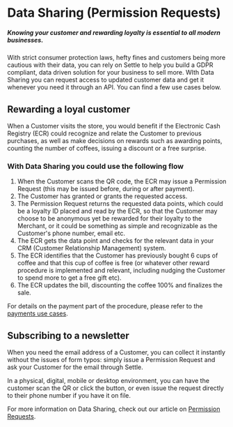 # Data Sharing (Permission Requests)

##### Knowing your customer and rewarding loyalty is essential to all modern businesses.

With strict consumer protection laws, hefty fines and customers being more cautious with their data, you can rely on Settle to help you build a GDPR compliant, data driven solution for your business to sell more. WIth Data Sharing you can request access to updated customer data and get it whenever you need it through an API. You can find a few use cases below.

## Rewarding a loyal customer

When a Customer visits the store, you would benefit if the Electronic Cash Registry (ECR) could recognize and relate the Customer to previous purchases, as well as make decisions on rewards such as awarding points, counting the number of coffees, issuing a discount or a free surprise.

### With Data Sharing you could use the following flow

1. When the Customer scans the QR code, the ECR may issue a Permission Request (this may be issued before, during or after payment).
2. The Customer has granted or grants the requested access.
3. The Permission Request returns the requested data points, which could be a loyalty ID placed and read by the ECR, so that the Customer may choose to be anonymous yet be rewarded for their loyalty to the Merchant, or it could be something as simple and recognizable as the Customer's phone number, email etc.
4. The ECR gets the data point and checks for the relevant data in your CRM (Customer Relationship Management) system.
5. The ECR identifies that the Customer has previously bought 6 cups of coffee and that this cup of coffee is free (or whatever other reward procedure is implemented and relevant, including nudging the Customer to spend more to get a free gift etc).
6. The ECR updates the bill, discounting the coffee 100% and finalizes the sale.

For details on the payment part of the procedure, please refer to the [payments use cases](../merchant-api/ZG9jOjMyNjUzNjM5-settle-at-checkout).

## Subscribing to a newsletter

When you need the email address of a Customer, you can collect it instantly without the issues of form typos: simply issue a Permission Request and ask your Customer for the email through Settle.

In a physical, digital, mobile or desktop environment, you can have the customer scan the QR or click the button, or even issue the request directly to their phone number if you have it on file.

For more information on Data Sharing, check out our article on [Permission Requests](../merchant-api/ZG9jOjMyNTkzNjQ3-permission-request).